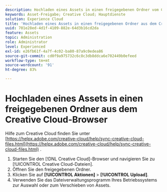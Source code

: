 ```yaml
---
description: Hochladen eines Assets in einen freigegebenen Ordner vom Creative Cloud-Browser in Experience Cloud.
keywords: Asset-Freigabe; Creative Cloud; Hauptdienste
solution: Experience Cloud
title: 'Hochladen eines Assets in einen freigegebenen Ordner aus dem Creative Cloud-Browser '
uuid: 701e28ed-4d1f-4109-882e-64d3b16cd2da
feature: Assets
topic: Administration
role: Administrator
level: Experienced
exl-id: e26fb61f-4a7f-4c02-ba80-87a9c0edea86
source-git-commit: cd0f9a975732c6c8c3db8ddca6e702449b0efeed
workflow-type: tm+mt
source-wordcount: '91'
ht-degree: 83%

---
```


# Hochladen eines Assets in einen freigegebenen Ordner aus dem Creative Cloud-Browser

Hilfe zum Creative Cloud finden Sie unter [https://helpx.adobe.com/creative-cloud/help/sync-creative-cloud-files.html](https://helpx.adobe.com/creative-cloud/help/sync-creative-cloud-files.html) .

1. Starten Sie den [!DNL Creative Cloud]-Browser und navigieren Sie zu [!UICONTROL Creative Cloud-Dateien].
1. Öffnen Sie den freigegebenen Ordner.
1. Klicken Sie auf **[!UICONTROL Aktionen]** > **[!UICONTROL Upload]**.
1. Verwenden Sie das Dateiverwaltungsprogramm Ihres Betriebssystems zur Auswahl oder zum Verschieben von Assets.
